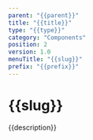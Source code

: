 ```yaml
---
parent: "{{parent}}"
title: "{{title}}"
type: "{{type}}"
category: "Components"
position: 2
version: 1.0
menuTitle: "{{slug}}"
prefix: "{{prefix}}"
---
```


# {{slug}}

<!-- > This component was based on the {{slug}} component of [Vuetify](https://vuetifyjs.com/en/components/{{slug}}/ "Vuetify's {{slug}} component")

## Usage -->

{{description}}

<!-- Component template need to be here -->

<doc-component :file="'{{parent}}/{{prefix}}/{{parent}}_{{prefix}}-{{title}}'" :name="'{{slug}}'"></doc-component >
